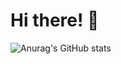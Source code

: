 # Hi there! 👾

![Anurag's GitHub stats](https://github-readme-stats.vercel.app/api?username=cosmopolitan72&show_icons=true&theme=github_dark)



